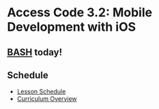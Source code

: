 # Access Code 3.2: Mobile Development with iOS

## [BASH](https://en.wikipedia.org/wiki/Bash_(Unix_shell)) today!


## Schedule

* [Lesson Schedule](/schedule.md)
* [Curriculum Overview](/curriculum_overview.pdf)

